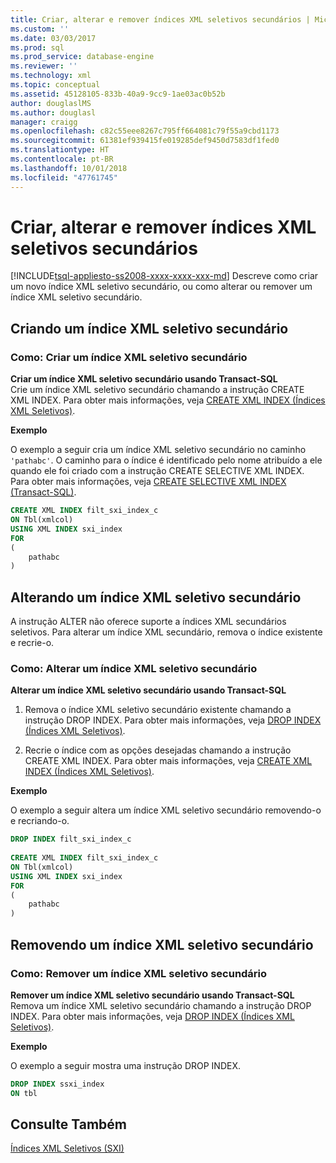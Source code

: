```yaml
---
title: Criar, alterar e remover índices XML seletivos secundários | Microsoft Docs
ms.custom: ''
ms.date: 03/03/2017
ms.prod: sql
ms.prod_service: database-engine
ms.reviewer: ''
ms.technology: xml
ms.topic: conceptual
ms.assetid: 45128105-833b-40a9-9cc9-1ae03ac0b52b
author: douglaslMS
ms.author: douglasl
manager: craigg
ms.openlocfilehash: c82c55eee8267c795ff664081c79f55a9cbd1173
ms.sourcegitcommit: 61381ef939415fe019285def9450d7583df1fed0
ms.translationtype: HT
ms.contentlocale: pt-BR
ms.lasthandoff: 10/01/2018
ms.locfileid: "47761745"
---
```

# <a name="create-alter-and-drop-secondary-selective-xml-indexes"></a>Criar, alterar e remover índices XML seletivos secundários
[!INCLUDE[tsql-appliesto-ss2008-xxxx-xxxx-xxx-md](../../includes/tsql-appliesto-ss2008-xxxx-xxxx-xxx-md.md)]
  Descreve como criar um novo índice XML seletivo secundário, ou como alterar ou remover um índice XML seletivo secundário.  
  
##  <a name="create"></a> Criando um índice XML seletivo secundário  
  
### <a name="how-to-create-a-secondary-selective-xml-index"></a>Como: Criar um índice XML seletivo secundário  
 **Criar um índice XML seletivo secundário usando Transact-SQL**  
 Crie um índice XML seletivo secundário chamando a instrução CREATE XML INDEX. Para obter mais informações, veja [CREATE XML INDEX &#40;Índices XML Seletivos&#41;](../../t-sql/statements/create-xml-index-selective-xml-indexes.md).  
  
 **Exemplo**  
  
 O exemplo a seguir cria um índice XML seletivo secundário no caminho `'pathabc'`. O caminho para o índice é identificado pelo nome atribuído a ele quando ele foi criado com a instrução CREATE SELECTIVE XML INDEX. Para obter mais informações, veja [CREATE SELECTIVE XML INDEX &#40;Transact-SQL&#41;](../../t-sql/statements/create-selective-xml-index-transact-sql.md).  
  
```sql  
CREATE XML INDEX filt_sxi_index_c  
ON Tbl(xmlcol)  
USING XML INDEX sxi_index  
FOR  
(  
    pathabc  
)  
```  
  
  
##  <a name="alter"></a> Alterando um índice XML seletivo secundário  
 A instrução ALTER não oferece suporte a índices XML secundários seletivos. Para alterar um índice XML secundário, remova o índice existente e recrie-o.  
  
### <a name="how-to-alter-a-secondary-selective-xml-index"></a>Como: Alterar um índice XML seletivo secundário  
 **Alterar um índice XML seletivo secundário usando Transact-SQL**  
 1.  Remova o índice XML seletivo secundário existente chamando a instrução DROP INDEX. Para obter mais informações, veja [DROP INDEX &#40;Índices XML Seletivos&#41;](../../t-sql/statements/drop-index-selective-xml-indexes.md).  
  
2.  Recrie o índice com as opções desejadas chamando a instrução CREATE XML INDEX. Para obter mais informações, veja [CREATE XML INDEX &#40;Índices XML Seletivos&#41;](../../t-sql/statements/create-xml-index-selective-xml-indexes.md).  
  
 **Exemplo**  
  
 O exemplo a seguir altera um índice XML seletivo secundário removendo-o e recriando-o.  
  
```sql  
DROP INDEX filt_sxi_index_c  
  
CREATE XML INDEX filt_sxi_index_c  
ON Tbl(xmlcol)  
USING XML INDEX sxi_index  
FOR  
(  
    pathabc  
)  
```  
  
  
##  <a name="drop"></a> Removendo um índice XML seletivo secundário  
  
### <a name="how-to-drop-a-secondary-selective-xml-index"></a>Como: Remover um índice XML seletivo secundário  
 **Remover um índice XML seletivo secundário usando Transact-SQL**  
 Remova um índice XML seletivo secundário chamando a instrução DROP INDEX. Para obter mais informações, veja [DROP INDEX &#40;Índices XML Seletivos&#41;](../../t-sql/statements/drop-index-selective-xml-indexes.md).  
  
 **Exemplo**  
  
 O exemplo a seguir mostra uma instrução DROP INDEX.  
  
```sql  
DROP INDEX ssxi_index  
ON tbl  
```  
  
  
## <a name="see-also"></a>Consulte Também  
 [Índices XML Seletivos &#40;SXI&#41;](../../relational-databases/xml/selective-xml-indexes-sxi.md)  
  
  
